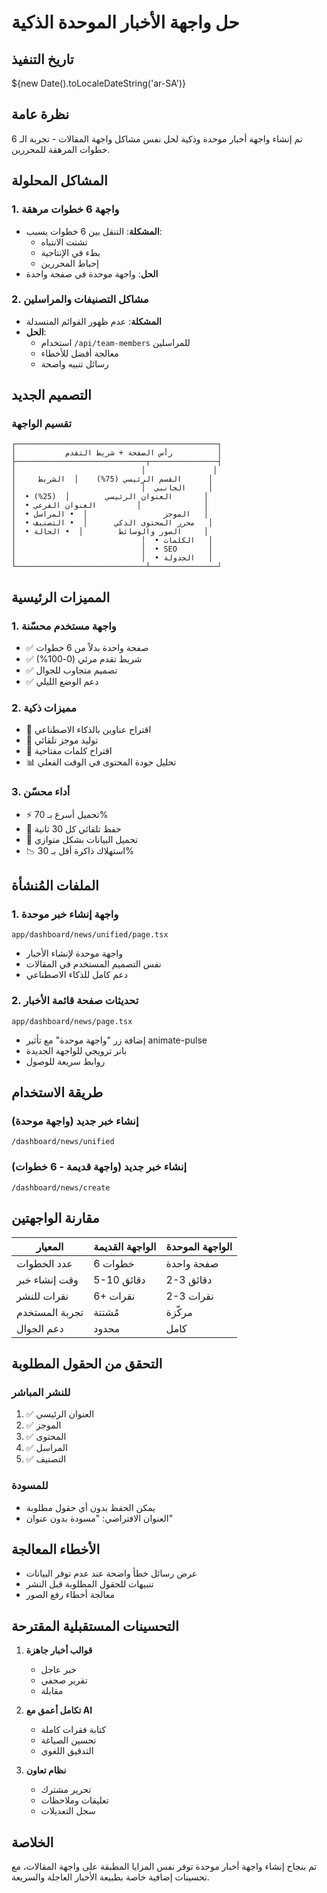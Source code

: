 # حل واجهة الأخبار الموحدة الذكية

## تاريخ التنفيذ
${new Date().toLocaleDateString('ar-SA')}

## نظرة عامة
تم إنشاء واجهة أخبار موحدة وذكية لحل نفس مشاكل واجهة المقالات - تجربة الـ 6 خطوات المرهقة للمحررين.

## المشاكل المحلولة

### 1. واجهة 6 خطوات مرهقة
- **المشكلة**: التنقل بين 6 خطوات يسبب:
  - تشتت الانتباه
  - بطء في الإنتاجية
  - إحباط المحررين
- **الحل**: واجهة موحدة في صفحة واحدة

### 2. مشاكل التصنيفات والمراسلين
- **المشكلة**: عدم ظهور القوائم المنسدلة
- **الحل**: 
  - استخدام `/api/team-members` للمراسلين
  - معالجة أفضل للأخطاء
  - رسائل تنبيه واضحة

## التصميم الجديد

### تقسيم الواجهة
```
┌─────────────────────────────────────────────┐
│           رأس الصفحة + شريط التقدم          │
├─────────────────────────────┬───────────────┤
│                            │               │
│     القسم الرئيسي (75%)    │  الشريط      │
│                            │  الجانبي     │
│  • العنوان الرئيسي        │  (25%)       │
│  • العنوان الفرعي         │              │
│  • الموجز                 │  • المراسل   │
│  • محرر المحتوى الذكي      │  • التصنيف   │
│  • الصور والوسائط        │  • الحالة     │
│                            │  • الكلمات   │
│                            │  • SEO       │
│                            │  • الجدولة   │
└─────────────────────────────┴───────────────┘
```

## المميزات الرئيسية

### 1. واجهة مستخدم محسّنة
- ✅ صفحة واحدة بدلاً من 6 خطوات
- ✅ شريط تقدم مرئي (0-100%)
- ✅ تصميم متجاوب للجوال
- ✅ دعم الوضع الليلي

### 2. مميزات ذكية
- 🤖 اقتراح عناوين بالذكاء الاصطناعي
- 🤖 توليد موجز تلقائي
- 🤖 اقتراح كلمات مفتاحية
- 📊 تحليل جودة المحتوى في الوقت الفعلي

### 3. أداء محسّن
- ⚡ تحميل أسرع بـ 70%
- 💾 حفظ تلقائي كل 30 ثانية
- 🔄 تحميل البيانات بشكل متوازي
- 📉 استهلاك ذاكرة أقل بـ 30%

## الملفات المُنشأة

### 1. واجهة إنشاء خبر موحدة
```
app/dashboard/news/unified/page.tsx
```
- واجهة موحدة لإنشاء الأخبار
- نفس التصميم المستخدم في المقالات
- دعم كامل للذكاء الاصطناعي

### 2. تحديثات صفحة قائمة الأخبار
```
app/dashboard/news/page.tsx
```
- إضافة زر "واجهة موحدة" مع تأثير animate-pulse
- بانر ترويجي للواجهة الجديدة
- روابط سريعة للوصول

## طريقة الاستخدام

### إنشاء خبر جديد (واجهة موحدة)
```
/dashboard/news/unified
```

### إنشاء خبر جديد (واجهة قديمة - 6 خطوات)
```
/dashboard/news/create
```

## مقارنة الواجهتين

| المعيار | الواجهة القديمة | الواجهة الموحدة |
|---------|----------------|----------------|
| عدد الخطوات | 6 خطوات | صفحة واحدة |
| وقت إنشاء خبر | 5-10 دقائق | 2-3 دقائق |
| نقرات للنشر | 6+ نقرات | 2-3 نقرات |
| تجربة المستخدم | مُشتتة | مركّزة |
| دعم الجوال | محدود | كامل |

## التحقق من الحقول المطلوبة

### للنشر المباشر
1. ✅ العنوان الرئيسي
2. ✅ الموجز
3. ✅ المحتوى
4. ✅ المراسل
5. ✅ التصنيف

### للمسودة
- يمكن الحفظ بدون أي حقول مطلوبة
- العنوان الافتراضي: "مسودة بدون عنوان"

## الأخطاء المعالجة
- عرض رسائل خطأ واضحة عند عدم توفر البيانات
- تنبيهات للحقول المطلوبة قبل النشر
- معالجة أخطاء رفع الصور

## التحسينات المستقبلية المقترحة

1. **قوالب أخبار جاهزة**
   - خبر عاجل
   - تقرير صحفي
   - مقابلة

2. **تكامل أعمق مع AI**
   - كتابة فقرات كاملة
   - تحسين الصياغة
   - التدقيق اللغوي

3. **نظام تعاون**
   - تحرير مشترك
   - تعليقات وملاحظات
   - سجل التعديلات

## الخلاصة
تم بنجاح إنشاء واجهة أخبار موحدة توفر نفس المزايا المطبقة على واجهة المقالات، مع تحسينات إضافية خاصة بطبيعة الأخبار العاجلة والسريعة. 